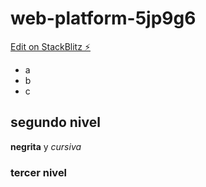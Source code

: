 # web-platform-5jp9g6

[Edit on StackBlitz ⚡️](https://stackblitz.com/edit/web-platform-5jp9g6)


+ a
+ b
+ c

## segundo nivel

**negrita** y *cursiva*

### tercer nivel
